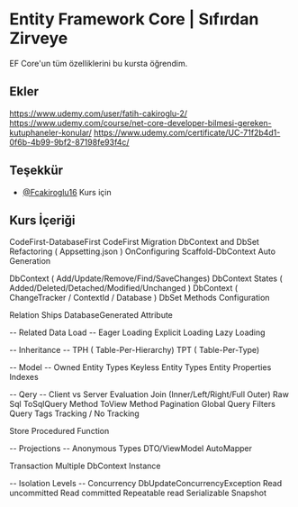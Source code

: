 # Entity Framework Core | Sıfırdan Zirveye

EF Core'un tüm özelliklerini bu kursta öğrendim.


## Ekler

https://www.udemy.com/user/fatih-cakiroglu-2/
https://www.udemy.com/course/net-core-developer-bilmesi-gereken-kutuphaneler-konular/
https://www.udemy.com/certificate/UC-71f2b4d1-0f6b-4b99-9bf2-87198fe93f4c/
  
## Teşekkür

- [@Fcakiroglu16](https://github.com/Fcakiroglu16) Kurs için

  
## Kurs İçeriği

CodeFirst-DatabaseFirst
CodeFirst Migration
DbContext and DbSet
Refactoring ( Appsetting.json )
OnConfiguring
Scaffold-DbContext Auto Generation

DbContext ( Add/Update/Remove/Find/SaveChanges)
DbContext States ( Added/Deleted/Detached/Modified/Unchanged )
DbContext ( ChangeTracker / ContextId / Database )
DbSet Methods
Configuration

Relation Ships 
DatabaseGenerated Attribute

-- Related Data Load --
Eager Loading
Explicit Loading
Lazy Loading

-- Inheritance --
TPH ( Table-Per-Hierarchy)
TPT ( Table-Per-Type)

-- Model --
Owned Entity Types
Keyless Entity Types
Entity Properties
Indexes

-- Qery --
Client vs Server Evaluation
Join (Inner/Left/Right/Full Outer)
Raw Sql
ToSqlQuery Method
ToView Method
Pagination
Global Query Filters
Query Tags
Tracking / No Tracking

Store Procedured
Function

-- Projections --
Anonymous Types
DTO/ViewModel
AutoMapper

Transaction
Multiple DbContext Instance

-- Isolation Levels --
Concurrency
DbUpdateConcurrencyException
Read uncommitted
Read committed
Repeatable read
Serializable
Snapshot



